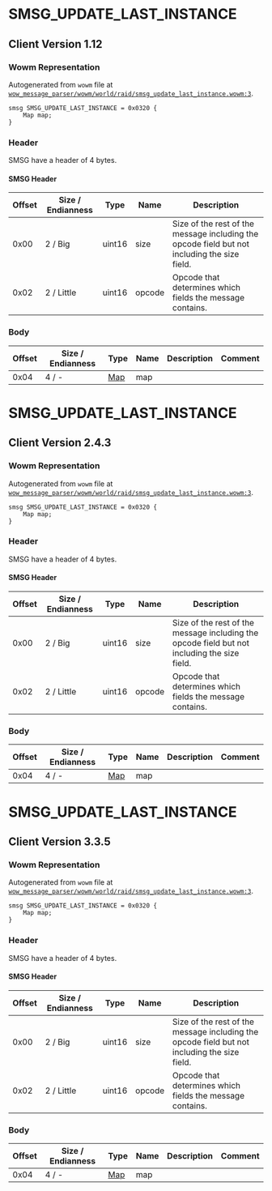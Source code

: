 # SMSG_UPDATE_LAST_INSTANCE

## Client Version 1.12

### Wowm Representation

Autogenerated from `wowm` file at [`wow_message_parser/wowm/world/raid/smsg_update_last_instance.wowm:3`](https://github.com/gtker/wow_messages/tree/main/wow_message_parser/wowm/world/raid/smsg_update_last_instance.wowm#L3).
```rust,ignore
smsg SMSG_UPDATE_LAST_INSTANCE = 0x0320 {
    Map map;
}
```
### Header

SMSG have a header of 4 bytes.

#### SMSG Header

| Offset | Size / Endianness | Type   | Name   | Description |
| ------ | ----------------- | ------ | ------ | ----------- |
| 0x00   | 2 / Big           | uint16 | size   | Size of the rest of the message including the opcode field but not including the size field.|
| 0x02   | 2 / Little        | uint16 | opcode | Opcode that determines which fields the message contains.|

### Body

| Offset | Size / Endianness | Type | Name | Description | Comment |
| ------ | ----------------- | ---- | ---- | ----------- | ------- |
| 0x04 | 4 / - | [Map](map.md) | map |  |  |

# SMSG_UPDATE_LAST_INSTANCE

## Client Version 2.4.3

### Wowm Representation

Autogenerated from `wowm` file at [`wow_message_parser/wowm/world/raid/smsg_update_last_instance.wowm:3`](https://github.com/gtker/wow_messages/tree/main/wow_message_parser/wowm/world/raid/smsg_update_last_instance.wowm#L3).
```rust,ignore
smsg SMSG_UPDATE_LAST_INSTANCE = 0x0320 {
    Map map;
}
```
### Header

SMSG have a header of 4 bytes.

#### SMSG Header

| Offset | Size / Endianness | Type   | Name   | Description |
| ------ | ----------------- | ------ | ------ | ----------- |
| 0x00   | 2 / Big           | uint16 | size   | Size of the rest of the message including the opcode field but not including the size field.|
| 0x02   | 2 / Little        | uint16 | opcode | Opcode that determines which fields the message contains.|

### Body

| Offset | Size / Endianness | Type | Name | Description | Comment |
| ------ | ----------------- | ---- | ---- | ----------- | ------- |
| 0x04 | 4 / - | [Map](map.md) | map |  |  |

# SMSG_UPDATE_LAST_INSTANCE

## Client Version 3.3.5

### Wowm Representation

Autogenerated from `wowm` file at [`wow_message_parser/wowm/world/raid/smsg_update_last_instance.wowm:3`](https://github.com/gtker/wow_messages/tree/main/wow_message_parser/wowm/world/raid/smsg_update_last_instance.wowm#L3).
```rust,ignore
smsg SMSG_UPDATE_LAST_INSTANCE = 0x0320 {
    Map map;
}
```
### Header

SMSG have a header of 4 bytes.

#### SMSG Header

| Offset | Size / Endianness | Type   | Name   | Description |
| ------ | ----------------- | ------ | ------ | ----------- |
| 0x00   | 2 / Big           | uint16 | size   | Size of the rest of the message including the opcode field but not including the size field.|
| 0x02   | 2 / Little        | uint16 | opcode | Opcode that determines which fields the message contains.|

### Body

| Offset | Size / Endianness | Type | Name | Description | Comment |
| ------ | ----------------- | ---- | ---- | ----------- | ------- |
| 0x04 | 4 / - | [Map](map.md) | map |  |  |

